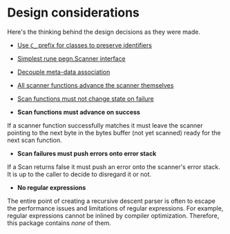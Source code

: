 # Design considerations

Here's the thinking behind the design decisions as they were made.

* [Use `C_` prefix for classes to preserve identifiers](../3?L)
* [Simplest rune pegn.Scanner interface](../4?L)
* [Decouple meta-data association](../5?L)
* [All scanner functions advance the scanner themselves](../6?L)
* [Scan functions must not change state on failure](../7?L)

* **Scan functions must advance on success**

If a scanner function successfully matches it must leave the scanner
pointing to the next byte in the bytes buffer (not yet scanned) ready
for the next scan function.

* **Scan failures must push errors onto error stack**

If a Scan returns false it must push an error onto the scanner's error stack. It is up to the caller to decide to disregard it or not.

* **No regular expressions**

The entire point of creating a recursive descent parser is often to
escape the performance issues and limitations of regular expressions.
For example, regular expressions cannot be inlined by compiler
optimization. Therefore, this package contains *none* of them.

